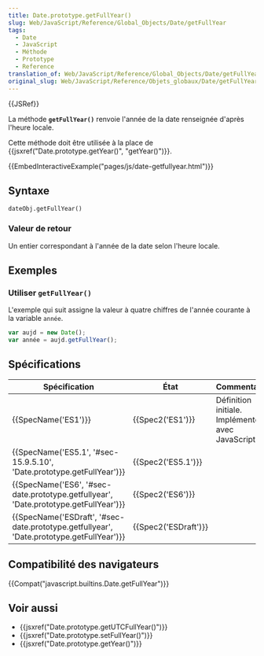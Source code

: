 ```yaml
---
title: Date.prototype.getFullYear()
slug: Web/JavaScript/Reference/Global_Objects/Date/getFullYear
tags:
  - Date
  - JavaScript
  - Méthode
  - Prototype
  - Reference
translation_of: Web/JavaScript/Reference/Global_Objects/Date/getFullYear
original_slug: Web/JavaScript/Reference/Objets_globaux/Date/getFullYear
---
```

{{JSRef}}

La méthode **`getFullYear()`** renvoie l'année de la date renseignée d'après l'heure locale.

Cette méthode doit être utilisée à la place de {{jsxref("Date.prototype.getYear()", "getYear()")}}.

{{EmbedInteractiveExample("pages/js/date-getfullyear.html")}}

## Syntaxe

    dateObj.getFullYear()

### Valeur de retour

Un entier correspondant à l'année de la date selon l'heure locale.

## Exemples

### Utiliser `getFullYear()`

L'exemple qui suit assigne la valeur à quatre chiffres de l'année courante à la variable `année`.

```js
var aujd = new Date();
var année = aujd.getFullYear();
```

## Spécifications

| Spécification                                                                                                        | État                         | Commentaires                                          |
| -------------------------------------------------------------------------------------------------------------------- | ---------------------------- | ----------------------------------------------------- |
| {{SpecName('ES1')}}                                                                                             | {{Spec2('ES1')}}         | Définition initiale. Implémentée avec JavaScript 1.3. |
| {{SpecName('ES5.1', '#sec-15.9.5.10', 'Date.prototype.getFullYear')}}                         | {{Spec2('ES5.1')}}     |                                                       |
| {{SpecName('ES6', '#sec-date.prototype.getfullyear', 'Date.prototype.getFullYear')}}     | {{Spec2('ES6')}}         |                                                       |
| {{SpecName('ESDraft', '#sec-date.prototype.getfullyear', 'Date.prototype.getFullYear')}} | {{Spec2('ESDraft')}} |                                                       |

## Compatibilité des navigateurs

{{Compat("javascript.builtins.Date.getFullYear")}}

## Voir aussi

- {{jsxref("Date.prototype.getUTCFullYear()")}}
- {{jsxref("Date.prototype.setFullYear()")}}
- {{jsxref("Date.prototype.getYear()")}}
